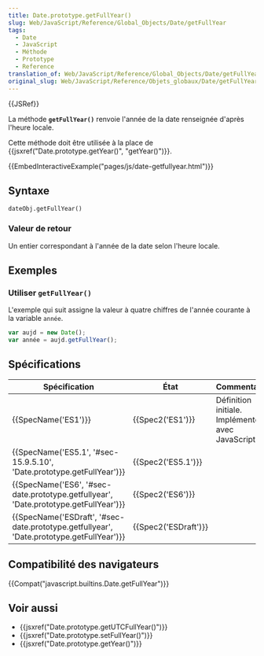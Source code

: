 ```yaml
---
title: Date.prototype.getFullYear()
slug: Web/JavaScript/Reference/Global_Objects/Date/getFullYear
tags:
  - Date
  - JavaScript
  - Méthode
  - Prototype
  - Reference
translation_of: Web/JavaScript/Reference/Global_Objects/Date/getFullYear
original_slug: Web/JavaScript/Reference/Objets_globaux/Date/getFullYear
---
```

{{JSRef}}

La méthode **`getFullYear()`** renvoie l'année de la date renseignée d'après l'heure locale.

Cette méthode doit être utilisée à la place de {{jsxref("Date.prototype.getYear()", "getYear()")}}.

{{EmbedInteractiveExample("pages/js/date-getfullyear.html")}}

## Syntaxe

    dateObj.getFullYear()

### Valeur de retour

Un entier correspondant à l'année de la date selon l'heure locale.

## Exemples

### Utiliser `getFullYear()`

L'exemple qui suit assigne la valeur à quatre chiffres de l'année courante à la variable `année`.

```js
var aujd = new Date();
var année = aujd.getFullYear();
```

## Spécifications

| Spécification                                                                                                        | État                         | Commentaires                                          |
| -------------------------------------------------------------------------------------------------------------------- | ---------------------------- | ----------------------------------------------------- |
| {{SpecName('ES1')}}                                                                                             | {{Spec2('ES1')}}         | Définition initiale. Implémentée avec JavaScript 1.3. |
| {{SpecName('ES5.1', '#sec-15.9.5.10', 'Date.prototype.getFullYear')}}                         | {{Spec2('ES5.1')}}     |                                                       |
| {{SpecName('ES6', '#sec-date.prototype.getfullyear', 'Date.prototype.getFullYear')}}     | {{Spec2('ES6')}}         |                                                       |
| {{SpecName('ESDraft', '#sec-date.prototype.getfullyear', 'Date.prototype.getFullYear')}} | {{Spec2('ESDraft')}} |                                                       |

## Compatibilité des navigateurs

{{Compat("javascript.builtins.Date.getFullYear")}}

## Voir aussi

- {{jsxref("Date.prototype.getUTCFullYear()")}}
- {{jsxref("Date.prototype.setFullYear()")}}
- {{jsxref("Date.prototype.getYear()")}}
